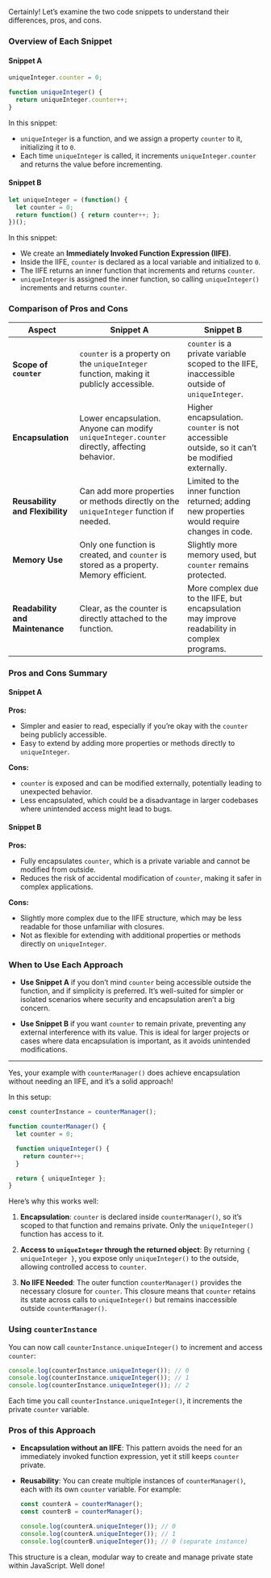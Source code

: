 Certainly! Let’s examine the two code snippets to understand their differences, pros, and cons.

### Overview of Each Snippet

#### Snippet A
```javascript
uniqueInteger.counter = 0;

function uniqueInteger() {
  return uniqueInteger.counter++;
}
```
In this snippet:
- `uniqueInteger` is a function, and we assign a property `counter` to it, initializing it to `0`.
- Each time `uniqueInteger` is called, it increments `uniqueInteger.counter` and returns the value before incrementing.

#### Snippet B
```javascript
let uniqueInteger = (function() {
  let counter = 0;
  return function() { return counter++; };
})();
```
In this snippet:
- We create an **Immediately Invoked Function Expression (IIFE)**.
- Inside the IIFE, `counter` is declared as a local variable and initialized to `0`.
- The IIFE returns an inner function that increments and returns `counter`.
- `uniqueInteger` is assigned the inner function, so calling `uniqueInteger()` increments and returns `counter`.

### Comparison of Pros and Cons

| Aspect                        | Snippet A                                                                                   | Snippet B                                                                                     |
|-------------------------------|---------------------------------------------------------------------------------------------|-----------------------------------------------------------------------------------------------|
| **Scope of `counter`**        | `counter` is a property on the `uniqueInteger` function, making it publicly accessible.     | `counter` is a private variable scoped to the IIFE, inaccessible outside of `uniqueInteger`.  |
| **Encapsulation**             | Lower encapsulation. Anyone can modify `uniqueInteger.counter` directly, affecting behavior.| Higher encapsulation. `counter` is not accessible outside, so it can’t be modified externally.|
| **Reusability and Flexibility** | Can add more properties or methods directly on the `uniqueInteger` function if needed.    | Limited to the inner function returned; adding new properties would require changes in code.  |
| **Memory Use**                | Only one function is created, and `counter` is stored as a property. Memory efficient.      | Slightly more memory used, but `counter` remains protected.                                  |
| **Readability and Maintenance**| Clear, as the counter is directly attached to the function.                                | More complex due to the IIFE, but encapsulation may improve readability in complex programs.  |

### Pros and Cons Summary

#### Snippet A
**Pros:**
- Simpler and easier to read, especially if you’re okay with the `counter` being publicly accessible.
- Easy to extend by adding more properties or methods directly to `uniqueInteger`.

**Cons:**
- `counter` is exposed and can be modified externally, potentially leading to unexpected behavior.
- Less encapsulated, which could be a disadvantage in larger codebases where unintended access might lead to bugs.

#### Snippet B
**Pros:**
- Fully encapsulates `counter`, which is a private variable and cannot be modified from outside.
- Reduces the risk of accidental modification of `counter`, making it safer in complex applications.

**Cons:**
- Slightly more complex due to the IIFE structure, which may be less readable for those unfamiliar with closures.
- Not as flexible for extending with additional properties or methods directly on `uniqueInteger`.

### When to Use Each Approach

- **Use Snippet A** if you don’t mind `counter` being accessible outside the function, and if simplicity is preferred. It’s well-suited for simpler or isolated scenarios where security and encapsulation aren’t a big concern.
  
- **Use Snippet B** if you want `counter` to remain private, preventing any external interference with its value. This is ideal for larger projects or cases where data encapsulation is important, as it avoids unintended modifications.

---

Yes, your example with `counterManager()` does achieve encapsulation without needing an IIFE, and it’s a solid approach!

In this setup:

```javascript
const counterInstance = counterManager();

function counterManager() {
  let counter = 0;

  function uniqueInteger() {
    return counter++;
  } 

  return { uniqueInteger };
}
```

Here’s why this works well:

1. **Encapsulation**: `counter` is declared inside `counterManager()`, so it’s scoped to that function and remains private. Only the `uniqueInteger()` function has access to it.
  
2. **Access to `uniqueInteger` through the returned object**: By returning `{ uniqueInteger }`, you expose only `uniqueInteger()` to the outside, allowing controlled access to `counter`.

3. **No IIFE Needed**: The outer function `counterManager()` provides the necessary closure for `counter`. This closure means that `counter` retains its state across calls to `uniqueInteger()` but remains inaccessible outside `counterManager()`.

### Using `counterInstance`

You can now call `counterInstance.uniqueInteger()` to increment and access `counter`:

```javascript
console.log(counterInstance.uniqueInteger()); // 0
console.log(counterInstance.uniqueInteger()); // 1
console.log(counterInstance.uniqueInteger()); // 2
```

Each time you call `counterInstance.uniqueInteger()`, it increments the private `counter` variable.

### Pros of this Approach

- **Encapsulation without an IIFE**: This pattern avoids the need for an immediately invoked function expression, yet it still keeps `counter` private.
- **Reusability**: You can create multiple instances of `counterManager()`, each with its own `counter` variable. For example:
  
  ```javascript
  const counterA = counterManager();
  const counterB = counterManager();
  
  console.log(counterA.uniqueInteger()); // 0
  console.log(counterA.uniqueInteger()); // 1
  console.log(counterB.uniqueInteger()); // 0 (separate instance)
  ```

This structure is a clean, modular way to create and manage private state within JavaScript. Well done!
